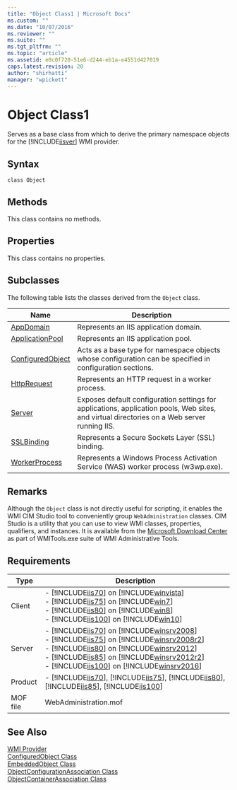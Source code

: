 ```yaml
---
title: "Object Class1 | Microsoft Docs"
ms.custom: ""
ms.date: "10/07/2016"
ms.reviewer: ""
ms.suite: ""
ms.tgt_pltfrm: ""
ms.topic: "article"
ms.assetid: e0c0f720-51e6-d244-eb1a-e4551d427019
caps.latest.revision: 20
author: "shirhatti"
manager: "wpickett"
---
```

# Object Class1
Serves as a base class from which to derive the primary namespace objects for the [!INCLUDE[iisver](../wmi-provider/includes/iisver-md.md)] WMI provider.  
  
## Syntax  
  
```vbs  
class Object  
```  
  
## Methods  
 This class contains no methods.  
  
## Properties  
 This class contains no properties.  
  
## Subclasses  
 The following table lists the classes derived from the `Object` class.  
  
|Name|Description|  
|----------|-----------------|  
|[AppDomain](../wmi-provider/appdomain-class.md)|Represents an IIS application domain.|  
|[ApplicationPool](../wmi-provider/applicationpool-class1.md)|Represents an IIS application pool.|  
|[ConfiguredObject](../wmi-provider/configuredobject-class1.md)|Acts as a base type for namespace objects whose configuration can be specified in configuration sections.|  
|[HttpRequest](../wmi-provider/httprequest-class.md)|Represents an HTTP request in a worker process.|  
|[Server](../wmi-provider/server-class1.md)|Exposes default configuration settings for applications, application pools, Web sites, and virtual directories on a Web server running IIS.|  
|[SSLBinding](../wmi-provider/sslbinding-class.md)|Represents a Secure Sockets Layer (SSL) binding.|  
|[WorkerProcess](../wmi-provider/workerprocess-class2.md)|Represents a Windows Process Activation Service (WAS) worker process (w3wp.exe).|  
  
## Remarks  
 Although the `Object` class is not directly useful for scripting, it enables the WMI CIM Studio tool to conveniently group `WebAdministration` classes. CIM Studio is a utility that you can use to view WMI classes, properties, qualifiers, and instances. It is available from the [Microsoft Download Center](http://go.microsoft.com/fwlink/?LinkId=72615) as part of WMITools.exe suite of WMI Administrative Tools.  
  
## Requirements  
  
|Type|Description|  
|----------|-----------------|  
|Client|-   [!INCLUDE[iis70](../wmi-provider/includes/iis70-md.md)] on [!INCLUDE[winvista](../wmi-provider/includes/winvista-md.md)]<br />-   [!INCLUDE[iis75](../wmi-provider/includes/iis75-md.md)] on [!INCLUDE[win7](../wmi-provider/includes/win7-md.md)]<br />-   [!INCLUDE[iis80](../wmi-provider/includes/iis80-md.md)] on [!INCLUDE[win8](../wmi-provider/includes/win8-md.md)]<br />-   [!INCLUDE[iis100](../wmi-provider/includes/iis100-md.md)] on [!INCLUDE[win10](../wmi-provider/includes/win10-md.md)]|  
|Server|-   [!INCLUDE[iis70](../wmi-provider/includes/iis70-md.md)] on [!INCLUDE[winsrv2008](../wmi-provider/includes/winsrv2008-md.md)]<br />-   [!INCLUDE[iis75](../wmi-provider/includes/iis75-md.md)] on [!INCLUDE[winsrv2008r2](../wmi-provider/includes/winsrv2008r2-md.md)]<br />-   [!INCLUDE[iis80](../wmi-provider/includes/iis80-md.md)] on [!INCLUDE[winsrv2012](../wmi-provider/includes/winsrv2012-md.md)]<br />-   [!INCLUDE[iis85](../wmi-provider/includes/iis85-md.md)] on [!INCLUDE[winsrv2012r2](../wmi-provider/includes/winsrv2012r2-md.md)]<br />-   [!INCLUDE[iis100](../wmi-provider/includes/iis100-md.md)] on [!INCLUDE[winsrv2016](../wmi-provider/includes/winsrv2016-md.md)]|  
|Product|-   [!INCLUDE[iis70](../wmi-provider/includes/iis70-md.md)], [!INCLUDE[iis75](../wmi-provider/includes/iis75-md.md)], [!INCLUDE[iis80](../wmi-provider/includes/iis80-md.md)], [!INCLUDE[iis85](../wmi-provider/includes/iis85-md.md)], [!INCLUDE[iis100](../wmi-provider/includes/iis100-md.md)]|  
|MOF file|WebAdministration.mof|  
  
## See Also  
 [WMI Provider](../wmi-provider/wmi-provider.md)   
 [ConfiguredObject Class](../wmi-provider/configuredobject-class1.md)   
 [EmbeddedObject Class](../wmi-provider/embeddedobject-class1.md)   
 [ObjectConfigurationAssociation Class](../wmi-provider/objectconfigurationassociation-class.md)   
 [ObjectContainerAssociation Class](../wmi-provider/objectcontainerassociation-class1.md)